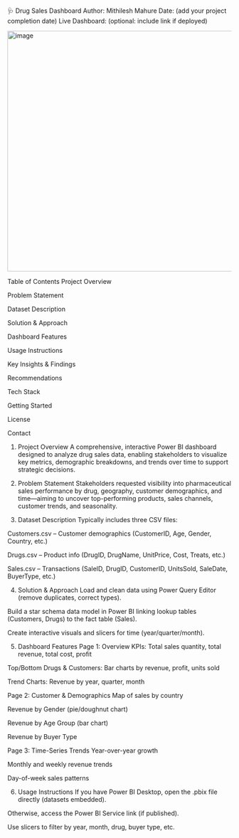 🩺 Drug Sales Dashboard
Author: Mithilesh Mahure
Date: (add your project completion date)
Live Dashboard: (optional: include link if deployed)


<img width="959" height="541" alt="image" src="https://github.com/user-attachments/assets/41866f82-0eb8-4f92-b321-b6a21fce980e" />

Table of Contents
Project Overview

Problem Statement

Dataset Description

Solution & Approach

Dashboard Features

Usage Instructions

Key Insights & Findings

Recommendations

Tech Stack

Getting Started

License

Contact

1. Project Overview
A comprehensive, interactive Power BI dashboard designed to analyze drug sales data, enabling stakeholders to visualize key metrics, demographic breakdowns, and trends over time to support strategic decisions.

2. Problem Statement
Stakeholders requested visibility into pharmaceutical sales performance by drug, geography, customer demographics, and time—aiming to uncover top-performing products, sales channels, customer trends, and seasonality.

3. Dataset Description
Typically includes three CSV files:

Customers.csv – Customer demographics (CustomerID, Age, Gender, Country, etc.)

Drugs.csv – Product info (DrugID, DrugName, UnitPrice, Cost, Treats, etc.)

Sales.csv – Transactions (SaleID, DrugID, CustomerID, UnitsSold, SaleDate, BuyerType, etc.)

4. Solution & Approach
Load and clean data using Power Query Editor (remove duplicates, correct types).

Build a star schema data model in Power BI linking lookup tables (Customers, Drugs) to the fact table (Sales).

Create interactive visuals and slicers for time (year/quarter/month).

5. Dashboard Features
Page 1: Overview
KPIs: Total sales quantity, total revenue, total cost, profit

Top/Bottom Drugs & Customers: Bar charts by revenue, profit, units sold

Trend Charts: Revenue by year, quarter, month

Page 2: Customer & Demographics
Map of sales by country

Revenue by Gender (pie/doughnut chart)

Revenue by Age Group (bar chart)

Revenue by Buyer Type

Page 3: Time-Series Trends
Year-over-year growth

Monthly and weekly revenue trends

Day-of-week sales patterns

6. Usage Instructions
If you have Power BI Desktop, open the .pbix file directly (datasets embedded).

Otherwise, access the Power BI Service link (if published).

Use slicers to filter by year, month, drug, buyer type, etc.

